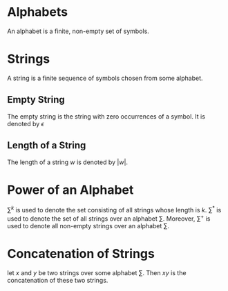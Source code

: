 # Alphabets
An alphabet is a finite, non-empty set of symbols.
# Strings
A string is a finite sequence of symbols chosen from some alphabet.
## Empty String
The empty string is the string with zero occurrences of a symbol. It is denoted by $\epsilon$
## Length of a String
The length of a string $w$ is denoted by $|w|$.
# Power of an Alphabet
$\sum^k$ is used to denote the set consisting of all strings whose length is $k$.
$\sum^*$ is used to denote the set of all strings over an alphabet $\sum$. Moreover, $\sum^+$ is used to denote all non-empty strings over an alphabet $\sum$.
# Concatenation of Strings
let $x$ and $y$ be two strings over some alphabet $\sum$. Then $xy$ is the concatenation of these two strings.

